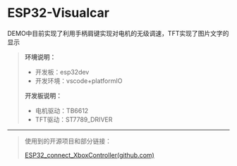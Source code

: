 # ESP32-Visualcar
DEMO中目前实现了利用手柄肩键实现对电机的无级调速，TFT实现了图片文字的显示

> **环境说明：**
>
> * 开发板：esp32dev
> * 开发环境：vscode+platformIO
>   
> **开发板说明：**
>
> * 电机驱动：TB6612
> * TFT驱动：ST7789_DRIVER
>   
---

> 使用到的开源项目和部分链接：
>
> [ESP32_connect_XboxController(github.com)](https://github.com/xiaocainiao11111/ESP32_connect_XboxController)
